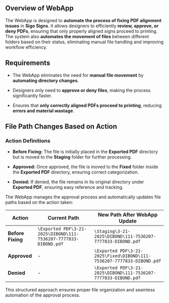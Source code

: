 ## **Overview of WebApp**

The WebApp is designed to **automate the process of fixing PDF alignment issues** in **Sigo Signs**. It allows designers to efficiently **review, approve, or deny PDFs**, ensuring that only properly aligned signs proceed to printing. The system also **automates the movement of files** between different folders based on their status, eliminating manual file handling and improving workflow efficiency.

## **Requirements**

-   The WebApp eliminates the need for **manual file movement** by **automating directory changes**.
    
-   Designers only need to **approve or deny files**, making the process significantly faster.
    
-   Ensures that **only correctly aligned PDFs proceed to printing**, reducing **errors and material wastage**.
    

## **File Path Changes Based on Action**

### **Action Definitions**

-   **Before Fixing:** The file is initially placed in the **Exported PDF** directory but is moved to the **Staging** folder for further processing.
    
-   **Approved:** Once approved, the file is moved to the **Fixed** folder inside the **Exported PDF** directory, ensuring correct categorization.
    
-   **Denied:** If denied, the file remains in its original directory under **Exported PDF**, ensuring easy reference and tracking.

The WebApp manages the approval process and automatically updates file paths based on the action taken:

| Action         | Current Path                                                  | New Path After WebApp Update                                       |
|---------------|--------------------------------------------------------------|-------------------------------------------------------------------|
| **Before Fixing** | `\Exported PDF\3-21-2025\DIBOND\111-7536207-7777833-DIBOND.pdf` | `\Staging\3-21-2025\DIBOND\111-7536207-7777833-DIBOND.pdf`       |
| **Approved**   |      -                                                            | `\Exported PDF\3-21-2025\Fixed\DIBOND\111-7536207-7777833-DIBOND.pdf` |
| **Denied**     |      -                                                            | `\Exported PDF\3-21-2025\DIBOND\111-7536207-7777833-DIBOND.pdf`  |

        

This structured approach ensures proper file organization and seamless automation of the approval process.